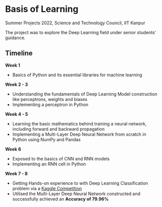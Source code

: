 
# Basis of Learning

Summer Projects 2022, Science and Technology Council, IIT Kanpur

The project was to explore the Deep Learning field under senior students' guidance.



## Timeline

**Week 1** 
- Basics of Python and its essential libraries for machine learning
  
**Week 2 - 3** 
- Understanding the fundamentals of Deep Learning Model construction like perceptrons, weights and biases
- Implementing a perceptron in Python
  
**Week 4 - 5** 
- Learning the basic mathematics behind training a neural network, including forward and backward propagation
- Implementing a Multi-Layer Deep Neural Network from scratch in Python using NumPy and Pandas
  
**Week 6** 
- Exposed to the basics of CNN and RNN models
- Implementing an RNN cell in Python
  
**Week 7 - 8** 
- Getting Hands-on experience to with Deep Learning Classification problem via a [Kaggle Competition](https://twitter.com/)
- Utilised the Multi-Layer Deep Neural Network constructed and successfully achieved an **Accuracy of 79.96%**
